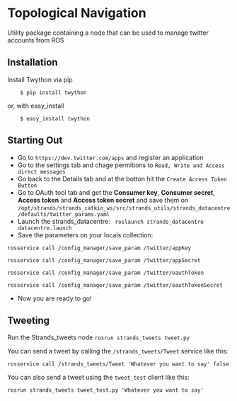 Topological Navigation
======================

Utility package containing a node that can be used to manage twitter accounts from ROS


## Installation

Install Twython via pip

```
    $ pip install twython
```

or, with easy_install

```
    $ easy_install twython
```

## Starting Out


  * Go to ` https://dev.twitter.com/apps ` and register an application
  * Go to the settings tab and chage permitions to ` Read, Write and Access direct messages `
  * Go back to the Details tab and at the botton hit the ` Create Access Token Button `
  * Go to OAuth tool tab and get the <strong>Consumer key</strong>, <strong>Consumer secret</strong>, <strong>Access token</strong> and <strong>Access token secret</strong> and save them on `/opt/strands/strands_catkin_ws/src/strands_utils/strands_datacentre/defaults/twitter_params.yaml`
  * Launch the strands_datacentre: 
  ``` roslaunch strands_datacentre datacentre.launch```
  * Save the parameters on your locals collection:

  ```rosservice call /config_manager/save_param /twitter/appKey```

  ```rosservice call /config_manager/save_param /twitter/appSecret```

  ```rosservice call /config_manager/save_param /twitter/oauthToken```

  ```rosservice call /config_manager/save_param /twitter/oauthTokenSecret```
  * Now you are ready to go!

## Tweeting

Run the Strands_tweets node
```rosrun strands_tweets tweet.py```

You can send a tweet by calling the `/strands_tweets/Tweet` service like this:

```rosservice call /strands_tweets/Tweet 'Whatever you want to say' false```

You can also send a tweet using the `tweet_test` client like this:

```rosrun strands_tweets tweet_test.py 'Whatever you want to say'```
